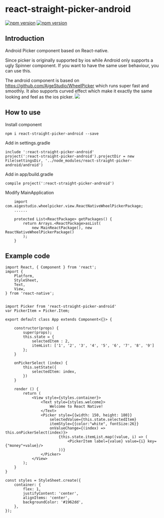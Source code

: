 # react-straight-picker-android
[![npm version](http://img.shields.io/npm/v/react-straight-picker-android.svg?style=flat-square)](https://npmjs.org/package/react-straight-picker-android "View this project on npm")
[![npm version](http://img.shields.io/npm/dm/react-straight-picker-android.svg?style=flat-square)](https://npmjs.org/package/react-straight-picker-android "View this project on npm")

## Introduction
Android Picker component based on React-native.

Since picker is originally supported by ios while Android only supports a ugly Spinner component. If you want to have the same user behaviour, you can use this.

The android component is based on https://github.com/AigeStudio/WheelPicker which runs super fast and smoothly. It also supports curved effect which make it exactly the same looking and feel as the ios picker.
![](https://i.imgur.com/7ukJ6e1.png)

## How to use

Install component

```
npm i react-straight-picker-android --save
```

Add in settings.gradle
```
include ':react-straight-picker-android'
project(':react-straight-picker-android').projectDir = new File(settingsDir, '../node_modules/react-straight-picker-android/android')
```
Add in app/build.gradle
```
compile project(':react-straight-picker-android')
```
Modify MainApplication
```
    import com.aigestudio.wheelpicker.view.ReactNativeWheelPickerPackage;
    ......

    protected List<ReactPackage> getPackages() {
        return Arrays.<ReactPackage>asList(
            new MainReactPackage(), new ReactNativeWheelPickerPackage()
        );
    }
```

## Example code
```
import React, { Component } from 'react';
import {
	Platform,
	StyleSheet,
	Text,
	View,
} from 'react-native';


import Picker from 'react-straight-picker-android'
var PickerItem = Picker.Item;

export default class App extends Component<{}> {

	constructor(props) {
		super(props);
		this.state = {
			selectedItem : 2,
			itemList: ['1', '2', '3', '4', '5', '6', '7', '8', '9']
		};
	}

	onPickerSelect (index) {
		this.setState({
			selectedItem: index,
		})
	}

	render () {
		return (
			<View style={styles.container}>
				<Text style={styles.welcome}>
					Welcome to React Native!
				</Text>
				<Picker style={{width: 150, height: 180}}
					selectedValue={this.state.selectedItem}
					itemStyle={{color:"white", fontSize:26}}
					onValueChange={(index) => this.onPickerSelect(index)}>
						{this.state.itemList.map((value, i) => (
							<PickerItem label={value} value={i} key={"money"+value}/>
						))}
				</Picker>
			</View>
		);
	}
}

const styles = StyleSheet.create({
	container: {
		flex: 1,
		justifyContent: 'center',
		alignItems: 'center',
		backgroundColor: '#1962dd',
	},
});
```
